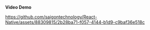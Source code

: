 **Video Demo**

https://github.com/saigontechnology/React-Native/assets/88309815/2b28ba71-f057-4144-b1d9-c9baf36e518c

